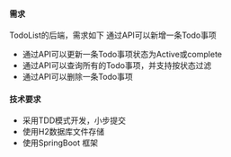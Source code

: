 #### 需求
TodoList的后端，需求如下
通过API可以新增一条Todo事项
- 通过API可以更新一条Todo事项状态为Active或complete
- 通过API可以查询所有的Todo事项，并支持按状态过滤
- 通过API可以删除一条Todo事项

#### 技术要求
- 采用TDD模式开发，小步提交
- 使用H2数据库文件存储
- 使用SpringBoot 框架
